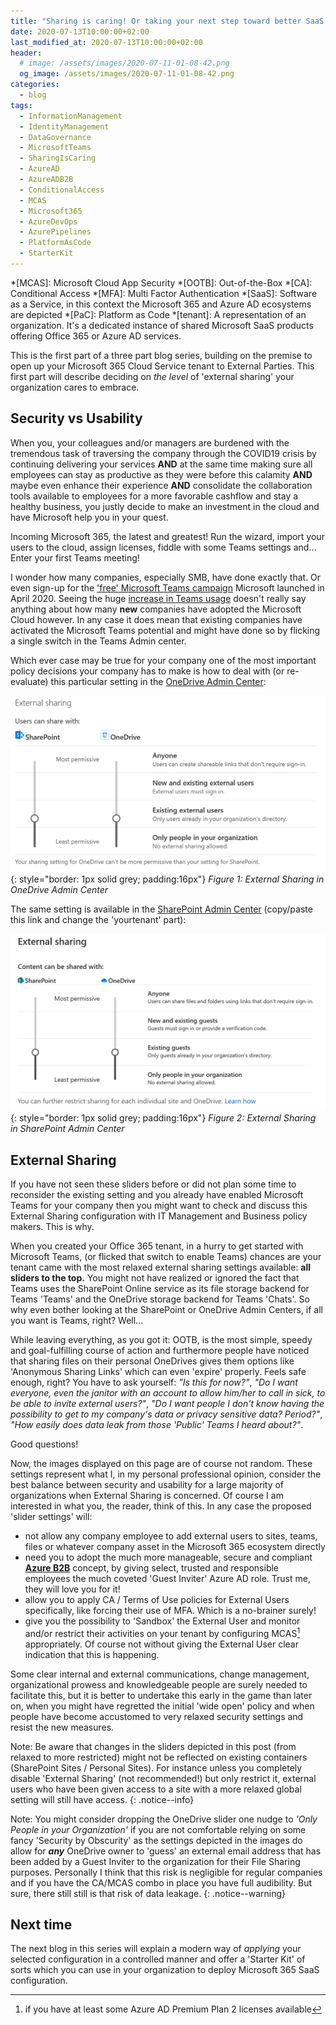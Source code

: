 ```yaml
---
title: "Sharing is caring! Or taking your next step toward better SaaS Governance and External Identity Management for Microsoft 365 - Part 1 of 3"
date: 2020-07-13T10:00:00+02:00
last_modified_at: 2020-07-13T10:00:00+02:00
header:
  # image: /assets/images/2020-07-11-01-08-42.png
  og_image: /assets/images/2020-07-11-01-08-42.png
categories:
  - blog
tags:
  - InformationManagement
  - IdentityManagement
  - DataGovernance
  - MicrosoftTeams
  - SharingIsCaring
  - AzureAD
  - AzureADB2B
  - ConditionalAccess
  - MCAS
  - Microsoft365
  - AzureDevOps
  - AzurePipelines
  - PlatformAsCode
  - StarterKit
---
```

<!-- Begin Abbreviations -->
*[MCAS]: Microsoft Cloud App Security
*[OOTB]: Out-of-the-Box
*[CA]: Conditional Access
*[MFA]: Multi Factor Authentication
*[SaaS]: Software as a Service, in this context the Microsoft 365 and Azure AD ecosystems are depicted
*[PaC]: Platform as Code
*[tenant]: A representation of an organization. It's a dedicated instance of shared Microsoft SaaS products offering Office 365 or Azure AD services.
<!-- End Abbreviations -->

This is the first part of a three part blog series, building on the premise to open up your Microsoft 365 Cloud Service tenant to External Parties. This first part will describe deciding on *the level* of 'external sharing' your organization cares to embrace.

## Security vs Usability

When you, your colleagues and/or managers are burdened with the tremendous task of traversing the company through the COVID19 crisis by continuing delivering your services **AND** at the same time making sure all employees can stay as productive as they were before this calamity **AND** maybe even enhance their experience **AND** consolidate the collaboration tools available to employees for a more favorable cashflow and stay a healthy business, you justly decide to make an investment in the cloud and have Microsoft help you in your quest.

Incoming Microsoft 365, the latest and greatest! Run the wizard, import your users to the cloud, assign licenses, fiddle with some Teams settings and... Enter your first Teams meeting!

I wonder how many companies, especially SMB, have done exactly that. Or even sign-up for the ['free' Microsoft Teams campaign][4] Microsoft launched in April 2020. Seeing the huge [increase in Teams usage][5] doesn't really say anything about how many **new** companies have adopted the Microsoft Cloud however. In any case it does mean that existing companies have activated the Microsoft Teams potential and might have done so by flicking a single switch in the Teams Admin center.

Which ever case may be true for your company one of the most important policy decisions your company has to make is how to deal with (or re-evaluate) this particular setting in the [OneDrive Admin Center][1]:

![External Sharing in OneDrive AC](/assets/images/2020-07-11-01-08-42.png "External Sharing in OneDrive AC"){: style="border: 1px solid grey; padding:16px"}
*Figure 1: External Sharing in OneDrive Admin Center*

The same setting is available in the [SharePoint Admin Center][2] (copy/paste this link and change the 'yourtenant' part):

![External Sharing in SharePoint AC](/assets/images/2020-07-11-01-29-40.png "External Sharing in SharePoint AC"){: style="border: 1px solid grey; padding:16px"}
*Figure 2: External Sharing in SharePoint Admin Center*

## External Sharing

If you have not seen these sliders before or did not plan some time to reconsider the existing setting and you already have enabled Microsoft Teams for your company then you might want to check and discuss this External Sharing configuration with IT Management and Business policy makers. This is why.

When you created your Office 365 tenant, in a hurry to get started with Microsoft Teams, (or flicked that switch to enable Teams) chances are your tenant came with the most relaxed external sharing settings available: **all sliders to the top.** You might not have realized or ignored the fact that Teams uses the SharePoint Online service as its file storage backend for Teams 'Teams' and the OneDrive storage backend for Teams 'Chats'. So why even bother looking at the SharePoint or OneDrive Admin Centers, if all you want is Teams, right? Well...

While leaving everything, as you got it: OOTB, is the most simple, speedy and goal-fulfilling course of action and furthermore people have noticed that sharing files on their personal OneDrives gives them options like 'Anonymous Sharing Links' which can even 'expire' properly. Feels safe enough, right? You have to ask yourself: *"Is this for now?"*, *"Do I want everyone, even the janitor with an account to allow him/her to call in sick, to be able to invite external users?"*, *"Do I want people I don't know having the possibility to get to my company's data or privacy sensitive data? Period?"*, *"How easily does data leak from those 'Public' Teams I heard about?"*.

Good questions!

Now, the images displayed on this page are of course not random. These settings represent what I, in my personal professional opinion, consider the best balance between security and usability for a large majority of organizations when External Sharing is concerned. Of course I am interested in what you, the reader, think of this. In any case the proposed 'slider settings' will:

- not allow any company employee to add external users to sites, teams, files or whatever company asset in the Microsoft 365 ecosystem directly
- need you to adopt the much more manageable, secure and compliant [**Azure B2B**][3] concept, by giving select, trusted and responsible employees the much coveted 'Guest Inviter' Azure AD role. Trust me, they will love you for it!
- allow you to apply CA / Terms of Use policies for External Users specifically, like forcing their use of MFA. Which is a no-brainer surely!
- give you the possibility to 'Sandbox' the External User and monitor and/or restrict their activities on your tenant by configuring MCAS[^1] appropriately. Of course not without giving the External User clear indication that this is happening.

Some clear internal and external communications, change management, organizational prowess and knowledgeable people are surely needed to facilitate this, but it is better to undertake this early in the game than later on, when you might have regretted the initial 'wide open' policy and when people have become accustomed to very relaxed security settings and resist the new measures.

Note: Be aware that changes in the sliders depicted in this post (from relaxed to more restricted) might not be reflected on existing containers (SharePoint Sites / Personal Sites). For instance unless you completely disable 'External Sharing' (not recommended!) but only restrict it, external users who have been given access to a site with a more relaxed global setting will still have access.
{: .notice--info}

Note: You might consider dropping the OneDrive slider one nudge to *'Only People in your Organization'* if you are not comfortable relying on some fancy 'Security by Obscurity' as the settings depicted in the images do allow for ***any*** OneDrive owner to 'guess' an external email address that has been added by a Guest Inviter to the organization for their File Sharing purposes. Personally I think that this risk is negligible for regular companies and if you have the CA/MCAS combo in place you have full audibility. But sure, there still still is that risk of data leakage.
{: .notice--warning}

## Next time

The next blog in this series will explain a modern way of *applying* your selected configuration in a controlled manner and offer a 'Starter Kit' of sorts which you can use in your organization to deploy Microsoft 365 SaaS configuration.

[^1]: if you have at least some Azure AD Premium Plan 2 licenses available

[1]: https://admin.onedrive.com/?v=SharingSettings
[2]: https://yourtenant-admin.sharepoint.com/_layouts/15/online/AdminHome.aspx#/sharing
[3]: https://docs.microsoft.com/en-us/azure/active-directory/b2b/what-is-b2b#easily-add-guest-users-in-the-azure-ad-portal
[4]: https://support.microsoft.com/en-us/office/sign-up-for-teams-free-70aaf044-b872-4c32-ac47-362ab29ebbb1
[5]: https://office365itpros.com/2020/04/30/office365-teams-power-growth/
